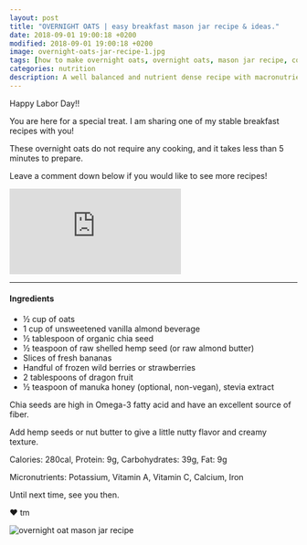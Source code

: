 ```yaml
---
layout: post
title: "OVERNIGHT OATS | easy breakfast mason jar recipe & ideas."
date: 2018-09-01 19:00:18 +0200
modified: 2018-09-01 19:00:18 +0200
image: overnight-oats-jar-recipe-1.jpg
tags: [how to make overnight oats, overnight oats, mason jar recipe, cold oat, breakfast, protein, fiber, almond milk, hemp seeds, simple recipe, breakfast, vegan breakfast, vegan, quick breakfast, breakfast ideas, easy breakfast ideas, meal ideas, nutrition, breakfast recipes, healthy breakfast, breakfast for kids]
categories: nutrition
description: A well balanced and nutrient dense recipe with macronutrients - protein, healthy fat, and fiber! 
---
```


Happy Labor Day!!

You are here for a special treat. I am sharing one of my stable breakfast recipes with you!

These overnight oats do not require any cooking, and it takes less than 5 minutes to prepare. 

Leave a comment down below if you would like to see more recipes!

<iframe src="https://www.youtube.com/embed/UR7bNMWtqdY" frameborder="0" allowfullscreen></iframe>

****

#### Ingredients

* ½ cup of oats
* 1 cup of unsweetened vanilla almond beverage
* ½ tablespoon of organic chia seed
* ½ teaspoon of raw shelled hemp seed (or raw almond butter)
* Slices of fresh bananas
* Handful of frozen wild berries or strawberries
* 2 tablespoons of dragon fruit
* ½ teaspoon of manuka honey (optional, non-vegan), stevia extract

Chia seeds are high in Omega-3 fatty acid and have an excellent source of fiber.

Add hemp seeds or nut butter to give a little nutty flavor and creamy texture.

Calories: 280cal, Protein: 9g, Carbohydrates: 39g, Fat: 9g

Micronutrients: Potassium, Vitamin A, Vitamin C, Calcium, Iron

Until next time, see you then.

❤ tm

![]({{site.baseurl}}/images/overnight-quaker-oats-jar-recipe-3.jpg "overnight oat mason jar recipe")

